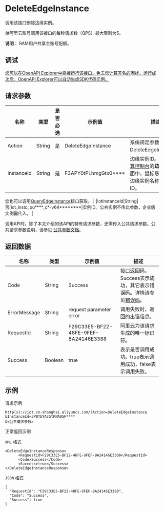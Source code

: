 # DeleteEdgeInstance

调用该接口删除边缘实例。

单阿里云账号调用该接口的每秒请求数（QPS）最大限制为5。

**说明：** RAM用户共享主账号配额。

## 调试

[您可以在OpenAPI Explorer中直接运行该接口，免去您计算签名的困扰。运行成功后，OpenAPI Explorer可以自动生成SDK代码示例。](https://api.aliyun.com/#product=Iot&api=DeleteEdgeInstance&type=RPC&version=2018-01-20)

## 请求参数

|名称|类型|是否必选|示例值|描述|
|--|--|----|---|--|
|Action|String|是|DeleteEdgeInstance|系统规定参数。取值：DeleteEdgeInstance。 |
|InstanceId|String|是|F3APY0tPLhmgGtx0\*\*\*\*|边缘实例ID。在[边缘计算控制台](https://iot.console.aliyun.com/le/instance/list)的**边缘实例**页面中，鼠标悬浮在目标边缘实例名称上获取ID。

 您也可以调用[QueryEdgeInstance](~~135214~~)接口获取。 |
|IotInstanceId|String|否|iot\_instc\_pu\*\*\*\*\_c\*-v64\*\*\*\*\*\*\*\*|实例ID。公共实例不传此参数，企业版实例需传入。 |

调用API时，除了本文介绍的该API的特有请求参数，还需传入公共请求参数。公共请求参数说明，请参见 [公共参数文档](~~30561~~)。

## 返回数据

|名称|类型|示例值|描述|
|--|--|---|--|
|Code|String|Success|接口返回码。Success表示成功，其它表示错误码。详情请参见[错误码](~~135200~~)。 |
|ErrorMessage|String|request parameter error|调用失败时，返回的出错信息。 |
|RequestId|String|F29C33E5-BF22-48FE-9FEF-8A24146E3388|阿里云为该请求生成的唯一标识符。 |
|Success|Boolean|true|表示是否调用成功。true表示调用成功，false表示调用失败。 |

## 示例

请求示例

```
http(s)://iot.cn-shanghai.aliyuncs.com/?Action=DeleteEdgeInstance
&InstanceId=3P0TbYAz5tKNAUSF****
&<公共请求参数>
```

正常返回示例

`XML` 格式

```
<DeleteEdgeInstanceResponse>
      <RequestId>F29C33E5-BF22-48FE-9FEF-8A24146E3388</RequestId>
      <Code>Success</Code>
      <Success>true</Success>
</DeleteEdgeInstanceResponse>
```

`JSON` 格式

```
{
  "RequestId": "F29C33E5-BF22-48FE-9FEF-8A24146E3388",
  "Code": "Success",
  "Success": true
}
```


